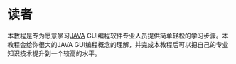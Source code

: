 # 读者

本教程是专为愿意学习[JAVA](http://www.yiibai.com/java) GUI编程软件专业人员提供简单轻松的学习步骤。本教程会给你很大的JAVA GUI编程概念的理解，并完成本教程后可以把自己的专业知识技术提升到一个较高的水平。

